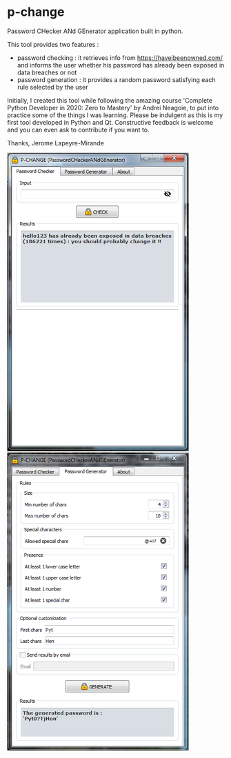 # p-change
Password CHecker ANd GEnerator application built in python.

This tool provides two features :
- password checking : it retrieves info from https://haveibeenpwned.com/ and informs the user whether his password has already been exposed in data breaches or not
- password generation : it provides a random password satisfying each rule selected by the user

Initially, I created this tool while following the amazing course 'Complete Python Developer in 2020: Zero to Mastery' by Andrei Neagoie, to put into practice some of the things I was learning.
Please be indulgent as this is my first tool developed in Python and Qt.
Constructive feedback is welcome and you can even ask to contribute if you want to.

Thanks, Jerome Lapeyre-Mirande

![alt text](https://github.com/JeromeLM/p-change/blob/master/captures/capture_checker_visible_pwd.PNG?raw=true)
![alt_text](https://github.com/JeromeLM/p-change/blob/master/captures/capture_generator_all_rules.PNG?raw=true)

